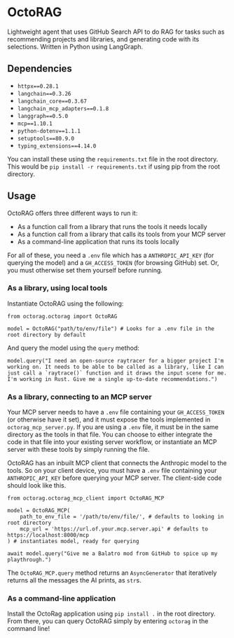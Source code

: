 # OctoRAG
Lightweight agent that uses GitHub Search API to do RAG for tasks such as recommending projects and libraries, and generating code with its selections. Written in Python using LangGraph.

## Dependencies
- `httpx==0.28.1`
- `langchain==0.3.26`
- `langchain_core==0.3.67`
- `langchain_mcp_adapters==0.1.8`
- `langgraph==0.5.0`
- `mcp==1.10.1`
- `python-dotenv==1.1.1`
- `setuptools==80.9.0`
- `typing_extensions==4.14.0`

You can install these using the `requirements.txt` file in the root directory. This would be `pip install -r requirements.txt` if using pip from the root directory.

## Usage
OctoRAG offers three different ways to run it:
- As a function call from a library that runs the tools it needs locally
- As a function call from a library that calls its tools from your MCP server
- As a command-line application that runs its tools locally

For all of these, you need a `.env` file which has a `ANTHROPIC_API_KEY` (for querying the model) and a `GH_ACCESS_TOKEN` (for browsing GitHub) set. Or, you must otherwise set them yourself before running.

### As a library, using local tools
Instantiate OctoRAG using the following:
```
from octorag.octorag import OctoRAG

model = OctoRAG("path/to/env/file") # Looks for a .env file in the root directory by default
```

And query the model using the `query` method:

```
model.query("I need an open-source raytracer for a bigger project I'm working on. It needs to be able to be called as a library, like I can just call a `raytrace()` function and it draws the input scene for me. I'm working in Rust. Give me a single up-to-date recommendations.")
```

### As a library, connecting to an MCP server

Your MCP server needs to have a `.env` file containing your `GH_ACCESS_TOKEN` (or otherwise have it set), and it must expose the tools implemented in `octorag_mcp_server.py`. If you are using a `.env` file, it must be in the same directory as the tools in that file. You can choose to either integrate the code in that file into your existing server workflow, or instantiate an MCP server with these tools by simply running the file.

OctoRAG has an inbuilt MCP client that connects the Anthropic model to the tools. So on your client device, you must have a `.env` file containing your `ANTHROPIC_API_KEY` before querying your MCP server. The client-side code should look like this.

```
from octorag.octorag_mcp_client import OctoRAG_MCP

model = OctoRAG_MCP(
    path_to_env_file = '/path/to/env/file/', # defaults to looking in root directory
    mcp_url = 'https://url.of.your.mcp.server.api' # defaults to https://localhost:8000/mcp 
) # instantiates model, ready for querying

await model.query("Give me a Balatro mod from GitHub to spice up my playthrough.")
```

The `OctoRAG_MCP.query` method returns an `AsyncGenerator` that iteratively returns all the messages the AI prints, as `str`s.

### As a command-line application
Install the OctoRag application using `pip install .` in the root directory. From there, you can query OctoRAG simply by entering `octorag` in the command line!

